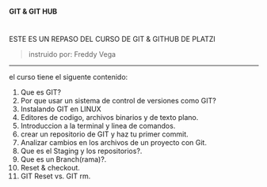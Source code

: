 **GIT & GIT HUB**
# 
ESTE ES UN REPASO DEL CURSO DE GIT & GITHUB DE PLATZI

> instruido por: Freddy Vega
------------

el curso tiene el siguente contenido:
1.  Que es GIT?
2. Por que usar un sistema de control de versiones como GIT?
3. Instalando GIT en LINUX
4. Editores de codigo, archivos binarios y de texto plano.
5. Introduccion a la terminal y linea de comandos.
6. crear un repositorio de GIT y haz tu primer commit.
7. Analizar cambios en los archivos de un proyecto con Git.
8. Que es el Staging y los repositorios?.
9. Que es un Branch(rama)?.
10. Reset & checkout.
11. GIT Reset vs. GIT rm.
